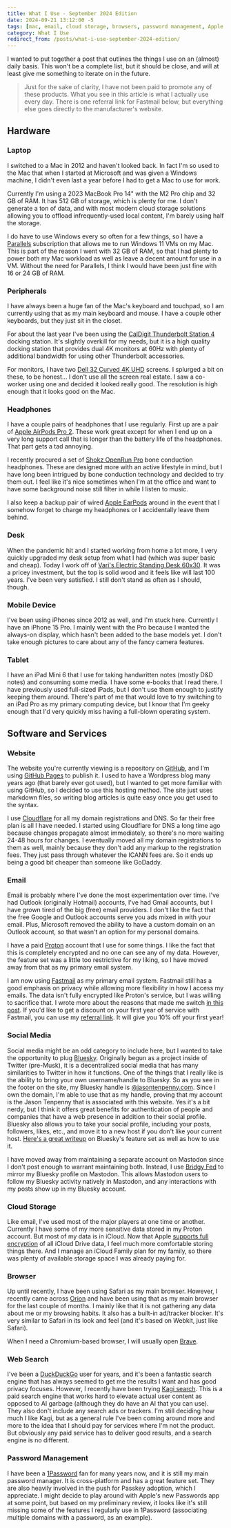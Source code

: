 ```yaml
---
title: What I Use - September 2024 Edition
date: 2024-09-21 13:12:00 -5
tags: [mac, email, cloud storage, browsers, password management, Apple devices, web search]
category: What I Use
redirect_from: /posts/what-i-use-september-2024-edition/
---
```


I wanted to put together a post that outlines the things I use on an (almost) daily basis. This won't be a complete list, but it should be close, and will at least give me something to iterate on in the future.
<!-- more -->

> Just for the sake of clarity, I have not been paid to promote any of these products. What you see in this article is what I actually use every day. There is one referral link for Fastmail below, but everything else goes directly to the manufacturer's website.

## Hardware

### Laptop

I switched to a Mac in 2012 and haven't looked back. In fact I'm so used to the Mac that when I started at Microsoft and was given a Windows machine, I didn't even last a year before I had to get a Mac to use for work.

Currently I'm using a 2023 MacBook Pro 14" with the M2 Pro chip and 32 GB of RAM. It has 512 GB of storage, which is plenty for me. I don't generate a ton of data, and with most modern cloud storage solutions allowing you to offload infrequently-used local content, I'm barely using half the storage.

I do have to use Windows every so often for a few things, so I have a [Parallels](https://www.parallels.com) subscription that allows me to run Windows 11 VMs on my Mac. This is part of the reason I went with 32 GB of RAM, so that I had plenty to power both my Mac workload as well as leave a decent amount for use in a VM. Without the need for Parallels, I think I would have been just fine with 16 or 24 GB of RAM.

### Peripherals

I have always been a huge fan of the Mac's keyboard and touchpad, so I am currently using that as my main keyboard and mouse. I have a couple other keyboards, but they just sit in the closet.

For about the last year I've been using the [CalDigit Thunderbolt Station 4](https://www.caldigit.com/thunderbolt-station-4/) docking station. It's slightly overkill for my needs, but it is a high quality docking station that provides dual 4K monitors at 60Hz with plenty of additional bandwidth for using other Thunderbolt accessories.

For monitors, I have two [Dell 32 Curved 4K UHD](https://www.dell.com/en-us/shop/dell-32-curved-4k-uhd-monitor-s3221qs/apd/210-axkm/monitors-monitor-accessories) screens. I splurged a bit on these, to be honest... I don't use all the screen real estate. I saw a co-worker using one and decided it looked really good. The resolution is high enough that it looks good on the Mac.

### Headphones

I have a couple pairs of headphones that I use regularly. First up are a pair of [Apple AirPods Pro 2](https://www.apple.com/airpods-pro/). These work great except for when I end up on a very long support call that is longer than the battery life of the headphones. That part gets a tad annoying.

I recently procured a set of [Shokz OpenRun Pro](https://shokz.com/products/openrunpro) bone conduction headphones. These are designed more with an active lifestyle in mind, but I have long been intrigued by bone conduction technology and decided to try them out. I feel like it's nice sometimes when I'm at the office and want to have some background noise still filter in while I listen to music.

I also keep a backup pair of wired [Apple EarPods](https://www.apple.com/shop/product/MYQY3AM/A/earpods-usb-c?fnode=aaa57fcdbc26b1aef19f26407313d68908357204de2474ab2f432c88525b250e5465f165ff8a68182d378beeae62a59df9a6b0227d64df1ff153282aadd88ef919f98030233e01db3e82cb24a0fa9a2a4a9eeaaefc46abc48261ab468aaca01bd0f2920468a0f2fe58ae94dc9f6e6dd7&fs=f%3Dheadphone%26fh%3D47a7%252B45f6) around in the event that I somehow forget to charge my headphones or I accidentally leave them behind.

### Desk

When the pandemic hit and I started working from home a lot more, I very quickly upgraded my desk setup from what I had (which was super basic and cheap). Today I work off of [Vari's Electric Standing Desk 60x30](https://www.vari.com/electric-standing-desk-60x30/FD-ESD6030.html?dwvar_FD-ESD6030_color=reclaimed-wood). It was a pricey investment, but the top is solid wood and it feels like will last 100 years. I've been very satisfied. I still don't stand as often as I should, though.

### Mobile Device

I've been using iPhones since 2012 as well, and I'm stuck here. Currently I have an iPhone 15 Pro. I mainly went with the Pro because I wanted the always-on display, which hasn't been added to the base models yet. I don't take enough pictures to care about any of the fancy camera features.

### Tablet

I have an iPad Mini 6 that I use for taking handwritten notes (mostly D&D notes) and consuming some media. I have some e-books that I read there. I have previously used full-sized iPads, but I don't use them enough to justify keeping them around. There's part of me that would love to try switching to an iPad Pro as my primary computing device, but I know that I'm geeky enough that I'd very quickly miss having a full-blown operating system.

## Software and Services

### Website

The website you're currently viewing is a repository on [GitHub](https://github.com), and I'm using [GitHub Pages](https://pages.github.com) to publish it. I used to have a Wordpress blog many years ago (that barely ever got used), but I wanted to get more familiar with using GitHub, so I decided to use this hosting method. The site just uses markdown files, so writing blog articles is quite easy once you get used to the syntax.

I use [Cloudflare](https://www.cloudflare.com) for all my domain registrations and DNS. So far their free plan is all I have needed. I started using Cloudflare for DNS a long time ago because changes propagate almost immediately, so there's no more waiting 24-48 hours for changes. I eventually moved all my domain registrations to them as well, mainly because they don't add any markup to the registration fees. They just pass through whatever the ICANN fees are. So it ends up being a good bit cheaper than someone like GoDaddy.

### Email

Email is probably where I've done the most experimentation over time. I've had Outlook (originally Hotmail) accounts, I've had Gmail accounts, but I have grown tired of the big (free) email providers. I don't like the fact that the free Google and Outlook accounts serve you ads mixed in with your email. Plus, Microsoft removed the ability to have a custom domain on an Outlook account, so that wasn't an option for my personal domains.

I have a paid [Proton](https://proton.me) account that I use for some things. I like the fact that this is completely encrypted and no one can see any of my data. However, the feature set was a little too restrictive for my liking, so I have moved away from that as my primary email system.

I am now using [Fastmail](https://www.fastmail.com) as my primary email system. Fastmail still has a good emphasis on privacy while allowing more flexibility in how I access my emails. The data isn't fully encrypted like Proton's service, but I was willing to sacrifice that. I wrote more about the reasons that made me switch [in this post](https://jasontenpenny.com/posts/why-i-ditched-proton-for-fastmail/). If you'd like to get a discount on your first year of service with Fastmail, you can use my [referral link](https://join.fastmail.com/385bc18f). It will give you 10% off your first year!

### Social Media

Social media might be an odd category to include here, but I wanted to take the opportunity to plug [Bluesky](https://bluesky.social). Originally begun as a project inside of Twitter (pre-Musk), it is a decentralized social media that has many similarities to Twitter in how it functions. One of the things that I really like is the ability to bring your own username/handle to Bluesky. So as you see in the footer on the site, my Bluesky handle is [@jasontenpenny.com](https://bsky.app/profile/jasontenpenny.com). Since I own the domain, I'm able to use that as my handle, proving that my account is the Jason Tenpenny that is associated with this website. Yes it's a bit nerdy, but I think it offers great benefits for authentication of people and companies that have a web presence in addition to their social profile. Bluesky also allows you to take your social profile, including your posts, followers, likes, etc., and move it to a new host if you don't like your current host. [Here's a great writeup](https://mackuba.eu/2024/02/21/bluesky-guide/) on Bluesky's feature set as well as how to use it.

I have moved away from maintaining a separate account on Mastodon since I don't post enough to warrant maintaining both. Instead, I use [Bridgy Fed](https://fed.brid.gy) to mirror my Bluesky profile on Mastodon. This allows Mastodon users to follow my Bluesky activity natively in Mastodon, and any interactions with my posts show up in my Bluesky account.

### Cloud Storage

Like email, I've used most of the major players at one time or another. Currently I have some of my more sensitive data stored in my Proton account. But most of my data is in iCloud. Now that Apple [supports full encryption](https://support.apple.com/guide/security/advanced-data-protection-for-icloud-sec973254c5f/web) of all iCloud Drive data, I feel much more comfortable storing things there. And I manage an iCloud Family plan for my family, so there was plenty of available storage space I was already paying for.

### Browser

Up until recently, I have been using Safari as my main browser. However, I recently came across [Orion](https://kagi.com/orion/) and have been using that as my main browser for the last couple of months. I mainly like that it is not gathering any data about me or my browsing habits. It also has a built-in ad/tracker blocker. It's very similar to Safari in its look and feel (and it's based on Webkit, just like Safari).

When I need a Chromium-based browser, I will usually open [Brave](https://brave.com).

### Web Search

I've been a [DuckDuckGo](https://duckduckgo.com) user for years, and it's been a fantastic search engine that has always seemed to get me the results I want and has good privacy focuses. However, I recently have been trying [Kagi search](https://kagi.com/welcome). This is a paid search engine that works hard to elevate actual user content as opposed to AI garbage (although they do have an AI that you can use). They also don't include any search ads or trackers. I'm still deciding how much I like Kagi, but as a general rule I've been coming around more and more to the idea that I should pay for services where I'm not the product. But obviously any paid service has to deliver good results, and a search engine is no different.

### Password Management

I have been a [1Password](https://1password.com) fan for many years now, and it is still my main password manager. It is cross-platform and has a great feature set. They are also heavily involved in the push for Passkey adoption, which I appreciate. I might decide to play around with Apple's new Passwords app at some point, but based on my preliminary review, it looks like it's still missing some of the features I regularly use in 1Password (associating multiple domains with a password, as an example).
